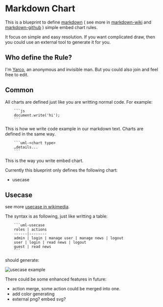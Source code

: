 Markdown Chart
==============
This is a blueprint to define [markdown][] ( see more in [markdown-wiki][] and [markdown-github][] ) simple embed chart rules.

It focus on simple and easy resolution. If you want complicated draw, then you could use an external tool to generate it for you.

Who define the Rule?
--------------------
I'm [Yarco][yarco], an anonymous and invisible man. But you could also join and feel free to edit.

Common
------
All charts are defined just like you are writting normal code. For example:
		
		```js
		document.write('hi');
		```

This is how we write code example in our markdown text. Charts are defined in the same way.

		```uml-<chart type>
		…details...
		```

This is the way you write embed chart.

Currently this blueprint only defines the following chart:

* usecase

Usecase
-------
see more [usecase in wikimedia][].

The syntax is as following, just like writting a table:

		```uml-usecase
		roles | actions
		------|--------
		admin | login | manage user | manage news | logout
		user | login | read news | logout
		guest | read news
		```
		
should generate:

![usecase example]

There could be some enhanced features in future:

* action merge, some action could be merged into one. 
* add color generating
* external png? embed svg?


[yarco]:http://bbish.net

[markdown]:http://daringfireball.net/projects/markdown/ "original markdown"
[markdown-wiki]:http://en.wikipedia.org/wiki/Markdown "markdown wikimedia intro"
[markdown-github]:http://github.github.com/github-flavored-markdown/

[usecase in wikimedia]:http://en.wikipedia.org/wiki/Use_Case_Diagram "usecase in wikimedia"
[usecase example]:https://raw.github.com/yarcowang/mdchart/master/usecase.png "usecase example"